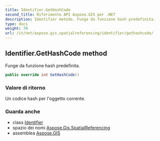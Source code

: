 ```yaml
---
title: Identifier.GetHashCode
second_title: Riferimento API Aspose.GIS per .NET
description: Identifier metodo. Funge da funzione hash predefinita.
type: docs
weight: 70
url: /it/net/aspose.gis.spatialreferencing/identifier/gethashcode/
---
```

## Identifier.GetHashCode method

Funge da funzione hash predefinita.

```csharp
public override int GetHashCode()
```

### Valore di ritorno

Un codice hash per l'oggetto corrente.

### Guarda anche

* class [Identifier](../)
* spazio dei nomi [Aspose.Gis.SpatialReferencing](../../identifier/)
* assemblea [Aspose.GIS](../../../)


